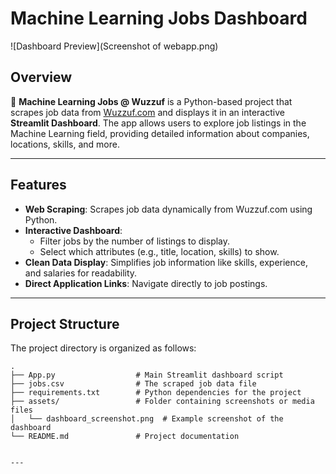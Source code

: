 # **Machine Learning Jobs Dashboard**

![Dashboard Preview](Screenshot of webapp.png)

## **Overview**

🤖 **Machine Learning Jobs @ Wuzzuf** is a Python-based project that scrapes job data from [Wuzzuf.com](https://wuzzuf.net/) and displays it in an interactive **Streamlit Dashboard**. The app allows users to explore job listings in the Machine Learning field, providing detailed information about companies, locations, skills, and more.

---

## **Features**

- **Web Scraping**: Scrapes job data dynamically from Wuzzuf.com using Python.
- **Interactive Dashboard**:
  - Filter jobs by the number of listings to display.
  - Select which attributes (e.g., title, location, skills) to show.
- **Clean Data Display**: Simplifies job information like skills, experience, and salaries for readability.
- **Direct Application Links**: Navigate directly to job postings.

---

## **Project Structure**

The project directory is organized as follows:

```plaintext
.
├── App.py                  # Main Streamlit dashboard script
├── jobs.csv                # The scraped job data file
├── requirements.txt        # Python dependencies for the project
├── assets/                 # Folder containing screenshots or media files
│   └── dashboard_screenshot.png  # Example screenshot of the dashboard
└── README.md               # Project documentation


---

